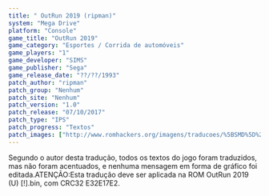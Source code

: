 ```yaml
---
title: " OutRun 2019 (ripman)"
system: "Mega Drive"
platform: "Console"
game_title: "OutRun 2019"
game_category: "Esportes / Corrida de automóveis"
game_players: "1"
game_developer: "SIMS"
game_publisher: "Sega"
game_release_date: "??/??/1993"
patch_author: "ripman"
patch_group: "Nenhum"
patch_site: "Nenhum"
patch_version: "1.0"
patch_release: "07/10/2017"
patch_type: "IPS"
patch_progress: "Textos"
patch_images: ["http://www.romhackers.org/imagens/traducoes/%5BSMD%5D%20OutRun%202019%20-%20ripman%20-%201.png","http://www.romhackers.org/imagens/traducoes/%5BSMD%5D%20OutRun%202019%20-%20ripman%20-%202.png","http://www.romhackers.org/imagens/traducoes/%5BSMD%5D%20OutRun%202019%20-%20ripman%20-%203.png"]
---
```

Segundo o autor desta tradução, todos os textos do jogo foram traduzidos, mas não foram acentuados, e nenhuma mensagem em forma de gráfico foi editada.ATENÇÃO:Esta tradução deve ser aplicada na ROM OutRun 2019 (U) [!].bin, com CRC32 E32E17E2.